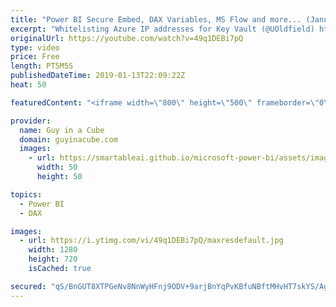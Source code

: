 ```yaml
---
title: "Power BI Secure Embed, DAX Variables, MS Flow and more... (January 14, 2019)"
excerpt: "Whitelisting Azure IP addresses for Key Vault (@UOldfield) http://blogs.adatis.co.uk/ustoldfield/post/Whitelisting-Azure-IP-addresses-for-Key-Vault  The Necessary Extras That Aren’t Shown in Your Azure BI Architecture Diagram (@mmarie) https://datasavvy.me/2019/01/11/the-necessary-extras-that-arent-shown-in-your-azure-bi-architecture-diagram/"
originalUrl: https://youtube.com/watch?v=49q1DEBi7pQ
type: video
price: Free
length: PT5M5S
publishedDateTime: 2019-01-13T22:09:22Z
heat: 50

featuredContent: "<iframe width=\"800\" height=\"500\" frameborder=\"0\" src=\"https://www.youtube.com/embed/49q1DEBi7pQ\" allow=\"accelerometer; autoplay; encrypted-media; gyroscope; picture-in-picture\" allowfullscreen></iframe>"

provider:
  name: Guy in a Cube
  domain: guyinacube.com
  images:
    - url: https://smartableai.github.io/microsoft-power-bi/assets/images/organizations/guyinacube.com-50x50.jpg
      width: 50
      height: 50

topics:
  - Power BI
  - DAX

images:
  - url: https://i.ytimg.com/vi/49q1DEBi7pQ/maxresdefault.jpg
    width: 1280
    height: 720
    isCached: true

secured: "qS/BnGUT8XTPGeNv8NnWyHFnj9ODV+9arjBnYqPvKBfuNBftMHvHT7skYS/AgB1Bj1hTZipNbMyduA8VwPLvrAPh5+hG0qPGgsEkbN6PoOt54ii3C3XWVElBjsPi/+U1NMYGKl79DjIVJmqm14szddoWkmMOu/LDZpDaLSvznbrTdOGNrTePdQ0/ZWGJ6phNbrqurzSx5zntXQvgm4ATahIJPRNVclDAh28RT5LQZLIBLDXUjH8nzQB5UkoK54NQXK2NrFYnZAMWRQWClpF6Xr5o4YqhTqYsZhSP31NUwIGQrUbsF+jcaSSukvyeoEoV2d3402QmrI+cyyvZsJd259iT+Cp9aZmNXhh2KJiPG/mXZ7NmThQNclUs9Ua/BxhRqbYWA7edXZxmw+UqofNx/LLEeVI/3IfMK8jySka745Y=;/TdxSs6Mj1WFWnCfuvWdIA=="
---
```


